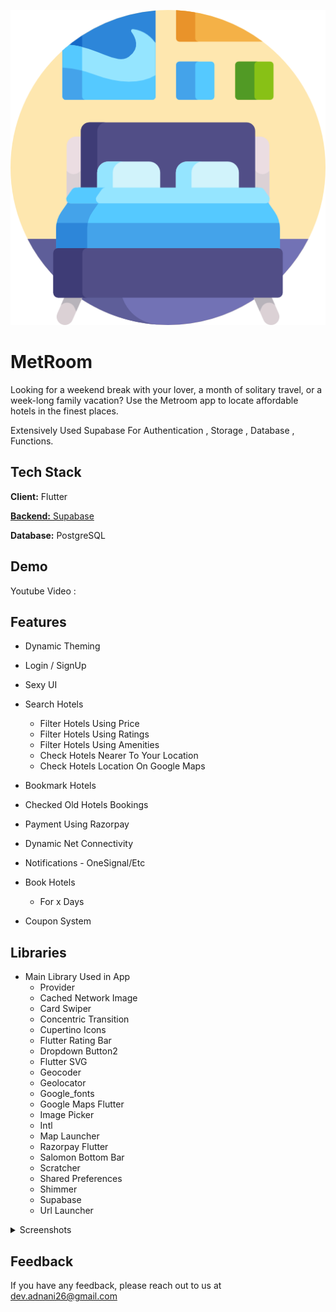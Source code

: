 <p align="center">
  <img src="https://raw.githubusercontent.com/Dev-Adnani/MetRoom-Flutter/main/assets/logo/logo.png" />
</p>

# MetRoom
 
Looking for a weekend break with your lover, a month of solitary travel, or a week-long family vacation? Use the Metroom app to locate affordable hotels in the finest places. 

Extensively Used Supabase For Authentication , Storage , Database , Functions.

## Tech Stack

**Client:** Flutter

[**Backend:** Supabase](https://supabase.com/)

**Database:** PostgreSQL

## Demo

Youtube Video : 

## Features

  - Dynamic Theming
  - Login / SignUp
  - Sexy UI

- Search Hotels
  - Filter Hotels Using Price
  - Filter Hotels Using Ratings
  - Filter Hotels Using Amenities
  - Check Hotels Nearer To Your Location
  - Check Hotels Location On Google Maps

- Bookmark Hotels
- Checked Old Hotels Bookings
- Payment Using Razorpay

- Dynamic Net Connectivity
- Notifications - OneSignal/Etc

- Book Hotels
  - For x Days
- Coupon System

## Libraries

- Main Library Used in App 
    - Provider
    - Cached Network Image
    - Card Swiper
    - Concentric Transition
    - Cupertino Icons
    - Flutter Rating Bar
    - Dropdown Button2
    - Flutter SVG
    - Geocoder
    - Geolocator
    - Google_fonts
    - Google Maps Flutter
    - Image Picker
    - Intl
    - Map Launcher
    - Razorpay Flutter
    - Salomon Bottom Bar
    - Scratcher
    - Shared Preferences
    - Shimmer
    - Supabase
    - Url Launcher
    
<details>
  <summary>Screenshots </summary>
<!-- 
  <img align="left" src="https://imgur.com/oRpUzJI.png">
  <img align="left" src="https://imgur.com/6B2Vtol.png">
  <img align="left" src="https://imgur.com/MNtFqMH.png">
  <img align="left" src="https://imgur.com/jB8uB61.png">
 -->
</details>


## Feedback

If you have any feedback, please reach out to us at dev.adnani26@gmail.com

